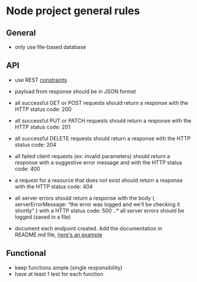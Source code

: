 # Node project general rules
## General
* only use file-based database

## API
* use REST [constraints](https://en.wikipedia.org/wiki/Representational_state_transfer#Architectural_constraints)
* payload from response should be in JSON format
* all successful GET or POST requests should return a response with the HTTP status code: 200
* all successful PUT or PATCH requests should return a response with the HTTP status code: 201
* all successful DELETE requests should return a response with the HTTP status code: 204
* all failed client requests (ex: invalid parameters) should return a response with a suggestive error message and with the HTTP status code: 400
* a request for a resource that does not exist should return a response with the HTTP status code: 404
* all server errors should return a response with the body { serverErrorMessage: “the error was logged and we’ll be checking it shortly” } with a HTTP status code: 500
..* all server errors should be logged (saved in a file)

* document each endpoint created. Add the documentation in README.md file, [here's an example](https://gist.github.com/iros/3426278)

## Functional
* keep functions simple (single responsibility)
* have at least 1 test for each function

